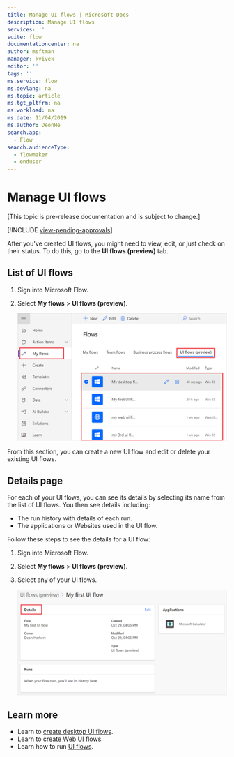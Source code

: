 ```yaml
---
title: Manage UI flows | Microsoft Docs
description: Manage UI flows
services: ''
suite: flow
documentationcenter: na
author: msftman
manager: kvivek
editor: ''
tags: ''
ms.service: flow
ms.devlang: na
ms.topic: article
ms.tgt_pltfrm: na
ms.workload: na
ms.date: 11/04/2019
ms.author: DeonHe
search.app: 
  - Flow
search.audienceType: 
  - flowmaker
  - enduser
---
```


# Manage UI flows

[This topic is pre-release documentation and is subject to change.]

[!INCLUDE [view-pending-approvals](../includes/cc-rebrand.md)]

After you've created UI flows, you might need to view, edit, or just check on their status. To do this, go to the **UI flows (preview)** tab.

## List of UI flows

1. Sign into Microsoft Flow.
1. Select **My flows** > **UI flows (preview)**.

   ![View all UI flows](../media/manage-ui-flows/view-all.png "View all UI flows")

From this section, you can create a new UI flow and edit or delete your existing UI flows.

## Details page

For each of your UI flows, you can see its details by selecting its name from the list of UI flows. You then see details including:

-   The run history with details of each run.
-   The applications or Websites used in the UI flow.

Follow these steps to see the details for a UI flow:

1. Sign into Microsoft Flow.
1. Select **My flows** > **UI flows (preview)**.
1. Select any of your UI flows.

   ![View details](../media/manage-ui-flows/view-details.png "View details")

## Learn more

- Learn to [create desktop UI flows](create-desktop.md).
- Learn to [create Web UI flows](create-web.md).
- Learn how to run [UI flows](run-ui-flow.md).
